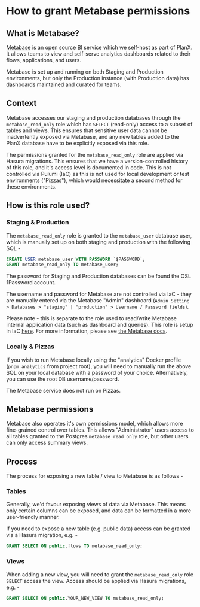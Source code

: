 # How to grant Metabase permissions

## What is Metabase?
[Metabase](https://www.metabase.com/) is an open source BI service which we self-host as part of PlanX. It allows teams to view and self-serve analytics dashboards related to their flows, applications, and users.

Metabase is set up and running on both Staging and Production environments, but only the Production instance (with Production data) has dashboards maintained and curated for teams.

## Context
Metabase accesses our staging and production databases through the `metabase_read_only` role which has `SELECT` (read-only) access to a subset of tables and views. This ensures that sensitive user data cannot be inadvertently exposed via Metabase, and any new tables added to the PlanX database have to be explicitly exposed via this role.

The permissions granted for the `metabase_read_only` role are applied via Hasura migrations. This ensures that we have a version-controlled history of this role, and it's access level is documented in code. This is not controlled via Pulumi (IaC) as this is not used for local development or test environments ("Pizzas"), which would necessitate a second method for these environments.

## How is this role used?

### Staging & Production
The `metabase_read_only` role is granted to the `metabase_user` database user, which is manually set up on both staging and production with the following SQL -

```sql
CREATE USER metabase_user WITH PASSWORD `$PASSWORD`;
GRANT metabase_read_only TO metabase_user;
```

The password for Staging and Production databases can be found the OSL 1Password account.

The username and password for Metabase are not controlled via IaC - they are manually entered via the Metabase "Admin" dashboard (`Admin Setting > Databases > "staging" | "production" > Username / Password fields`).

Please note - this is separate to the role used to read/write Metabase internal application data (such as dashboard and queries). This role is setup in IaC [here](https://github.com/theopensystemslab/planx-new/blob/main/infrastructure/application/index.ts#L100). For more information, please see [the Metabase docs](https://www.metabase.com/docs/latest/installation-and-operation/configuring-application-database).

### Locally & Pizzas
If you wish to run Metabase locally using the "analytics" Docker profile (`pnpm analytics` from project root), you will need to manually run the above SQL on your local database with a password of your choice. Alternatively, you can use the root DB username/password.

The Metabase service does not run on Pizzas.

## Metabase permissions
Metabase also operates it's own permissions model, which allows more fine-grained control over tables. This allows "Administrator" users access to all tables granted to the Postgres `metabase_read_only` role, but other users can only access summary views.

## Process
The process for exposing a new table / view to Metabase is as follows - 

### Tables
Generally, we'd favour exposing views of data via Metabase. This means only certain columns can be exposed, and data can be formatted in a more user-friendly manner. 

If you need to expose a new table (e.g. public data) access can be granted via a Hasura migration, e.g. - 

```sql
GRANT SELECT ON public.flows TO metabase_read_only;
```

### Views
When adding a new view, you will need to grant the `metabase_read_only` role `SELECT` access the view. Access should be applied via Hasura migrations, e.g. - 

```sql
GRANT SELECT ON public.YOUR_NEW_VIEW TO metabase_read_only;
```

